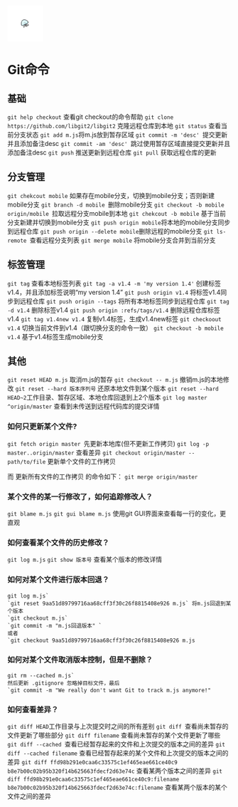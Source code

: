 [<img src="../index.jpg" width = "80" height = "80"  />](../首页.md#index)

<h1 id="git">Git命令</h1>

## 基础

`git help checkout` 查看git checkout的命令帮助
`git clone https://github.com/libgit2/libgit2` 克隆远程仓库到本地
`git status` 查看当前分支状态
`git add m.js`将m.js放到暂存区域
`git commit -m 'desc' `提交更新并且添加备注desc
`git commit -am 'desc' `跳过使用暂存区域直接提交更新并且添加备注desc
`git push` 推送更新到远程仓库
`git pull` 获取远程仓库的更新

## 分支管理

`git chekcout mobile` 如果存在mobile分支，切换到mobile分支；否则新建mobile分支
`git branch -d mobile `删除mobile分支
`git checkout -b mobile origin/mobile `拉取远程分支mobile到本地
`git chekcout -b mobile` 基于当前分支新建并切换到mobile分支
`git push origin mobile`将本地的mobile分支同步到远程仓库
`git push origin --delete mobile`删除远程的mobile分支
`git ls-remote `查看远程分支列表
`git merge mobile` 将mobile分支合并到当前分支

## 标签管理

`git tag` 查看本地标签列表
`git tag -a v1.4 -m 'my version 1.4'` 创建标签v1.4，并且添加标签说明“my version 1.4”
`git push origin v1.4` 将标签v1.4同步到远程仓库
`git push origin --tags` 将所有本地标签同步到远程仓库
`git tag -d v1.4` 删除标签v1.4
`git push origin :refs/tags/v1.4` 删除远程仓库标签v1.4
`git tag v1.4new v1.4` 复制v1.4标签，生成v1.4new标签
`git checkoout v1.4` 切换当前文件到v1.4（跟切换分支的命令一致）
`git checkout -b mobile v1.4` 基于v1.4标签生成mobile分支

## 其他

`git reset HEAD m.js` 取消m.js的暂存
`git checkout -- m.js` 撤销m.js的本地修改
`git reset --hard 版本序列号` 还原本地文件到某个版本
`git reset --hard HEAD~2`工作目录、暂存区域、本地仓库回退到上2个版本
`git log master ^origin/master` 查看到未传送到远程代码库的提交详情

### 如何只更新某个文件?

`git fetch origin master `先更新本地库(但不更新工作拷贝)
`git log -p master..origin/master` 查看差异
`git checkout origin/master -- path/to/file` 更新单个文件的工作拷贝

而 更新所有文件的工作拷贝 的命令如下： 
`git merge origin/master`

### 某个文件的某一行修改了，如何追踪修改人？

`git blame m.js`
`git gui blame m.js` 使用git GUI界面来查看每一行的变化，更直观

### 如何查看某个文件的历史修改？

`git log m.js`
`git show 版本号` 查看某个版本的修改详情

### 如何对某个文件进行版本回退？

```
git log m.js` 
`git reset 9aa51d89799716aa68cff3f30c26f8815408e926 m.js` 将m.js回退到某个版本
`git checkout m.js`
`git commit -m "m.js回退版本" `
或者
`git checkout 9aa51d89799716aa68cff3f30c26f8815408e926 m.js
```

### 如何对某个文件取消版本控制，但是不删除？

```
git rm --cached m.js`
然后更新 .gitignore 忽略掉目标文件，最后 
`git commit -m "We really don't want Git to track m.js anymore!"
```

### 如何查看差异？

`git diff HEAD`工作目录与上次提交时之间的所有差别
`git diff `查看尚未暂存的文件更新了哪些部分
`git diff filename` 查看尚未暂存的某个文件更新了哪些
`git diff --cached `查看已经暂存起来的文件和上次提交的版本之间的差异
`git diff --cached filename` 查看已经暂存起来的某个文件和上次提交的版本之间的差异
`git diff ffd98b291e0caa6c33575c1ef465eae661ce40c9 b8e7b00c02b95b320f14b625663fdecf2d63e74c` 查看某两个版本之间的差异
`git diff ffd98b291e0caa6c33575c1ef465eae661ce40c9:filename b8e7b00c02b95b320f14b625663fdecf2d63e74c:filename` 查看某两个版本的某个文件之间的差异